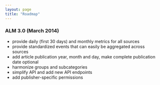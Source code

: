 ```yaml
---
layout: page
title: "Roadmap"
---
```


### ALM 3.0 (March 2014)
* provide daily (first 30 days) and monthly metrics for all sources
* provide standardized events that can easily be aggregated across sources
* add article publication year, month and day, make complete publication date optional
* harmonize groups and subcategories
* simplify API and add new API endpoints
* add publisher-specific permissions